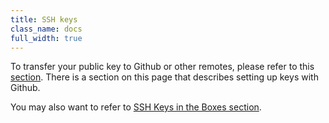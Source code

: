 ```yaml
---
title: SSH keys
class_name: docs
full_width: true
---
```


To transfer your public key to Github or other remotes, please refer to this [section](/docs/account/publickey). There is a section on this page that describes setting up keys with Github.

You may also want to refer to [SSH Keys in the Boxes section](/docs/ide/boxes/access/sshkeys).
